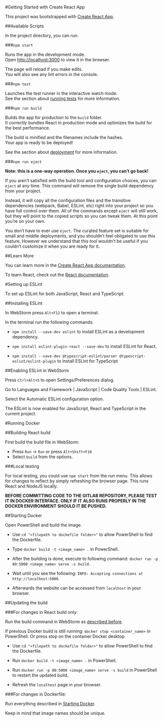 #Getting Started with Create React App

This project was bootstrapped with [Create React App](https://github.com/facebook/create-react-app).

##Available Scripts

In the project directory, you can run:

###`npm start`

Runs the app in the development mode.\
Open [http://localhost:3000](http://localhost:3000) to view it in the browser.

The page will reload if you make edits.\
You will also see any lint errors in the console.

###`npm test`

Launches the test runner in the interactive watch mode.\
See the section about [running tests](https://facebook.github.io/create-react-app/docs/running-tests) for more information.

###`npm run build`

Builds the app for production to the `build` folder.\
It correctly bundles React in production mode and optimizes the build for the best performance.

The build is minified and the filenames include the hashes.\
Your app is ready to be deployed!

See the section about [deployment](https://facebook.github.io/create-react-app/docs/deployment) for more information.

###`npm run eject`

**Note: this is a one-way operation. Once you `eject`, you can’t go back!**

If you aren’t satisfied with the build tool and configuration choices, you can `eject` at any time. This command will remove the single build dependency from your project.

Instead, it will copy all the configuration files and the transitive dependencies (webpack, Babel, ESLint, etc) right into your project so you have full control over them. All of the commands except `eject` will still work, but they will point to the copied scripts so you can tweak them. At this point you’re on your own.

You don’t have to ever use `eject`. The curated feature set is suitable for small and middle deployments, and you shouldn’t feel obligated to use this feature. However we understand that this tool wouldn’t be useful if you couldn’t customize it when you are ready for it.

##Learn More

You can learn more in the [Create React App documentation](https://facebook.github.io/create-react-app/docs/getting-started).

To learn React, check out the [React documentation](https://reactjs.org/).


#Setting up ESLint

To set up ESLint for both JavaScript, React and TypeScript:

##Installing ESLint

In WebStorm press `Alt+F12` to open a terminal.

In the terminal run the following commands:

 * `npm install --save-dev eslint` to install ESLint as a development dependency.

 * `npm install eslint-plugin-react --save-dev` to install ESLint for React.

 * `npm install --save-dev @typescript-eslint/parser @typescript-eslint/eslint-plugin` to install ESLint for TypeScript

##Enabling ESLint in WebStorm

Press `Ctrl+Alt+S` to open Settings/Preferences dialog.

Go to Languages and Framework | JavaScript | Code Quality Tools | ESLint.

Select the Automatic ESLint configuration option.

The ESLint is now enabled for JavaScript, React and TypeScript in the current project.

#Running Docker

##Building React build

First build the build file in WebStorm:

 * Press `Run` -> `Run` or press `Alt+Shift+F10`
 * Select `build` from the options.

###Local testing

For local testing, you could use `npm start` from the run menu. This allows for changes to reflect by simply refreshing
the browser page. This runs React and NodeJS locally.

**BEFORE COMMITTING CODE TO THE GITLAB REPOSITORY, PLEASE TEST IT IN DOCKER INTERFACE. ONLY IF IT ALSO RUNS PROPERLY IN
THE DOCKER ENVIRONMENT SHOULD IT BE PUSHED.**

##Starting Docker

Open PowerShell and build the image.

 * Use `cd "<filepath to dockefile folder>"` to allow PowerShell to find the Dockerfile.

 * Type `docker build -t <image_name> .` in PowerShell.

 * After the building is done, execute to following command: `docker run -p 80:5000 <image_name> serve -s build`.

 * Wait until you see the following: `INFO: Accepting connections at http://localhost:5000`.

 * Afterwards the website can be accessed from `localhost` in your browser.

##Updating the build

###For changes in React build only:

Run the build command in WebStorm as [described before](##Building-React-build).

If previous Docker build is still running: `docker stop <container_name>` in PowerShell. Or press stop on the container
Docker desktop.

 * Use `cd "<filepath to dockefile folder>"` to allow PowerShell to find the Dockerfile.

 * Run `docker build -t <image_name> .` in PowerShell.

 * Run `docker run -p 80:5000 <image_name> serve -s build` in PowerShell to restart the updated build.

 * Refresh the `localhost` page in your browser.

###For changes in Dockerfile:

Run everything described in [Starting Docker](##Starting-Docker).

Keep in mind that image names should be unique.